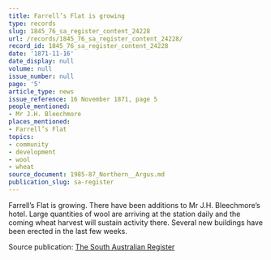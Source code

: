 ```yaml
---
title: Farrell’s Flat is growing
type: records
slug: 1845_76_sa_register_content_24228
url: /records/1845_76_sa_register_content_24228/
record_id: 1845_76_sa_register_content_24228
date: '1871-11-16'
date_display: null
volume: null
issue_number: null
page: '5'
article_type: news
issue_reference: 16 November 1871, page 5
people_mentioned:
- Mr J.H. Bleechmore
places_mentioned:
- Farrell’s Flat
topics:
- community
- development
- wool
- wheat
source_document: 1985-87_Northern__Argus.md
publication_slug: sa-register
---
```


Farrell’s Flat is growing.  There have been additions to Mr J.H. Bleechmore’s hotel.  Large quantities of wool are arriving at the station daily and the coming wheat harvest will sustain activity there.  Several new buildings have been erected in the last few weeks.

Source publication: [The South Australian Register](/publications/sa-register/)
